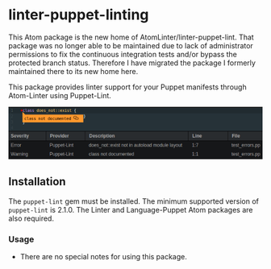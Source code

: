 # linter-puppet-linting

This Atom package is the new home of AtomLinter/linter-puppet-lint. That package was no longer able to be maintained due to lack of administrator permissions to fix the continuous integration tests and/or bypass the protected branch status. Therefore I have migrated the package I formerly maintained there to its new home here.

This package provides linter support for your Puppet manifests through Atom-Linter using Puppet-Lint.

![Preview](https://raw.githubusercontent.com/AtomLinter/linter-puppet-lint/master/linter_puppet_lint.png)

## Installation
The `puppet-lint` gem must be installed. The minimum supported version of `puppet-lint` is 2.1.0. The Linter and Language-Puppet Atom packages are also required.

### Usage
- There are no special notes for using this package.
